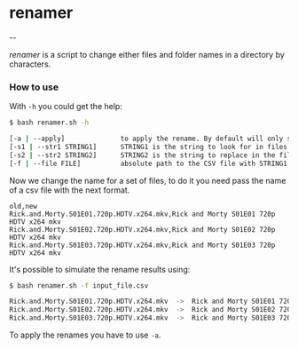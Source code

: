 # renamer

--

*renamer* is a script to change either files and folder names in a directory by characters.

### How to use

With `-h` you could get the help:

```sh
$ bash renamer.sh -h

[-a | --apply]        		to apply the rename. By default will only simulate and show the results
[-s1 | --str1 STRING1]    	STRING1 is the string to look for in files names to be replaced
[-s2 | --str2 STRING2]    	STRING2 is the string to replace in the files names
[-f | --file FILE]    		absolute path to the CSV file with STRING1 and STRING2 rows

```

Now we change the name for a set of files, to do it you need pass the name of a csv file with the next format.

```
old,new
Rick.and.Morty.S01E01.720p.HDTV.x264.mkv,Rick and Morty S01E01 720p HDTV x264 mkv
Rick.and.Morty.S01E02.720p.HDTV.x264.mkv,Rick and Morty S01E02 720p HDTV x264 mkv
Rick.and.Morty.S01E03.720p.HDTV.x264.mkv,Rick and Morty S01E03 720p HDTV x264 mkv
```


It's possible to simulate the rename results using:

```sh
$ bash renamer.sh -f input_file.csv

Rick.and.Morty.S01E01.720p.HDTV.x264.mkv  ->  Rick and Morty S01E01 720p HDTV x264 mkv
Rick.and.Morty.S01E02.720p.HDTV.x264.mkv  ->  Rick and Morty S01E02 720p HDTV x264 mkv
Rick.and.Morty.S01E03.720p.HDTV.x264.mkv  ->  Rick and Morty S01E03 720p HDTV x264 mkv
```

To apply the renames you have to use `-a`.
